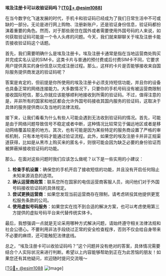 **埃及注册卡可以收验证码吗？[[TG💪+ @esim1088](https://t.me/s/esim1088)]**

在当今数字化飞速发展的时代，手机卡和验证码已经成为了我们日常生活中不可或缺的一部分。无论是进行网上购物、注册新账户，还是验证身份信息，验证码都扮演着重要的角色。然而，对于那些居住在国外或者需要使用外国号码的人来说，如何获取验证码可能是一个令人头疼的问题。今天，我们就来聊聊关于埃及注册卡能否接收验证码这个话题。

首先，我们需要明确什么是埃及注册卡。埃及注册卡通常是指在当地运营商处购买并完成实名认证的SIM卡。这类卡片与普通的预付费或后付费SIM卡不同，它要求用户提供真实的身份信息以完成注册过程。那么，这样的卡片是否能够接收来自国际服务提供商发送的验证码呢？

答案是肯定的，但前提是你所使用的埃及注册卡必须支持短信功能，并且你的设备也具备正常的网络连接能力。大多数情况下，只要你的手机号码没有被运营商限制接收国际短信，那么你就应该能够顺利地接收到所需的验证码。不过，值得注意的是，并非所有的国家和地区都会允许外国号码接收其国内服务的验证码，这取决于具体的服务提供商以及当地的法律法规。

接下来，让我们看看为什么有些人可能会遇到无法收到验证码的情况。首先，可能是由于网络问题导致信号不稳定或者中断，这种情况比较常见于偏远地区或者是移动网络覆盖较差的地方。其次，也有可能是因为某些特定的服务商设置了严格的审核机制，只有本地号码才能通过验证流程。此外，如果您的埃及注册卡并非正规渠道获得，比如是从黑市上购买来的匿名卡，则很可能会因为缺乏必要的身份验证而被屏蔽掉接收验证码的功能。

那么，在面对这些问题时我们应该怎么做呢？以下是一些实用的小建议：

1. **检查手机设置**：确保您的手机开启了接收短信的功能，并且没有开启任何阻止未知来源消息的选项。
2. **确认运营商政策**：联系您所在国家的电信运营商客服人员，询问他们对于外国号码接收验证码的具体规定。
3. **尝试更换运营商**：如果您发现当前运营商存在限制，请考虑转投其他提供更宽松服务条款的公司。
4. **使用虚拟号码服务**：如果您实在找不到合适的解决方案，也可以考虑使用第三方提供的虚拟号码平台来代替传统实体卡。

最后，我想强调一点就是无论采用哪种方式解决问题，请始终遵守相关法律法规和社会公德心。不要利用非法手段绕过正常的安全检查程序，否则不仅会给自身带来不必要的麻烦，还可能触犯法律底线。

总之，“埃及注册卡可以收验证码吗？”这个问题并没有绝对的答案，具体情况需要结合个人实际状况来进行判断。希望以上内容能够帮助到正在为此苦恼的朋友！如果您还有其他疑问，欢迎随时提问交流哦～

[[TG💪+ @esim1088](https://t.me/s/esim1088) ![Image](https://i.postimg.cc/4NQfJmqS/Snipaste-2025-05-13-00-14-12.png)]